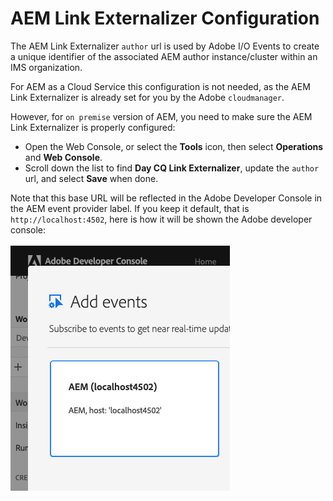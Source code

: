 # AEM Link Externalizer Configuration

The AEM Link Externalizer `author` url is used by Adobe I/O Events to create a unique identifier 
of the associated AEM author instance/cluster within an IMS organization.

For AEM as a Cloud Service this configuration is not needed, 
as the AEM Link Externalizer is already set for you by the Adobe `cloudmanager`.

However, for `on premise` version of AEM, you need to make sure the AEM Link Externalizer is properly configured:
* Open the Web Console, or select the **Tools** icon, then select **Operations** and **Web Console**.
* Scroll down the list to find **Day CQ Link Externalizer**, update the `author` url, and select **Save** when done.

Note that this base URL will be reflected in the Adobe Developer Console in the AEM event provider label. 
If you keep it default, that is `http://localhost:4502`, here is how it will be shown the Adobe developer console:

![AEM Web Console](../../img/console_aem_locahost_event_provider.png "AEM Web Console")



    

